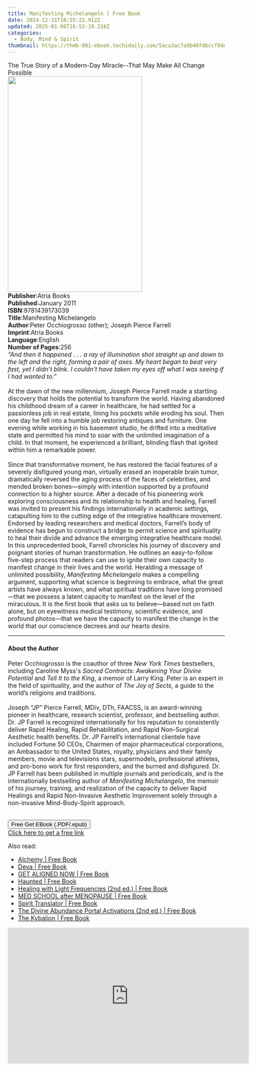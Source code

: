 ```yaml
---
title: Manifesting Michelangelo | Free Book
date: 2024-12-31T16:55:22.912Z
updated: 2025-01-06T16:53:19.216Z
categories:
  - Body, Mind & Spirit
thumbnail: https://thmb-001-ebook.techidaily.com/5aca3ac7a9b46fdbccf94d46d0d13668c44df23bbb436526c15885b103b629e4.jpg
---
```

<main id="book-container">
  <div class="flex flex-col">
    <div class="book-brief flex-1 py-6 px-4 sm:p-6 md:py-10 md:px-8">
      <!-- brief-->
      <div class="book-brief-main">
        The True Story of a Modern-Day Miracle--That May Make All Change
        Possible
      </div>
    </div>
    <div
      class="book-meta-info flex-1 grid gap-4 col-start-1 col-end-3 row-start-1 sm:mb-6 sm:grid-cols-4 lg:gap-6 lg:col-start-2 lg:row-end-6 lg:row-span-6 lg:mb-0"
    >
      <div
        class="book-meta-info-left place-content-center mt-4 p-4 text-sm leading-6 col-start-2 col-span-2 dark:text-slate-400"
      >
        <img
          class="w-full h-500 object-cover rounded-lg sm:h-255 sm:col-span-2 lg:col-span-full"
          src="https://img-001-ebook.techidaily.com/f509174961f5513d215b9460815c373f0de472e4e00f43ae6451b689869bbe51.jpg"
          alt=""
          width="312"
          height="500"
        />
      </div>
      <div
        class="book-meta-info-right mt-2 col-start-1 row-start-2 col-span-3 self-center"
      >
        <!-- meta data  -->
        <div class="flex flex-col px-4 md:px-8">
          <div class="flex-1">
            <strong>Publisher</strong>:<span class="px-2">Atria Books</span>
          </div>
          <div class="flex-1">
            <strong>Published</strong>:<span class="px-2">January 2011</span>
          </div>
          <div class="flex-1">
            <strong>ISBN</strong>:<span class="px-2">9781439173039</span>
          </div>
          <div class="flex-1">
            <strong>Title</strong>:<span class="px-2"
              >Manifesting Michelangelo</span
            >
          </div>
          <div class="flex-1">
            <strong>Author</strong>:<span class="px-2"
              >Peter Occhiogrosso (other); Joseph Pierce Farrell</span
            >
          </div>
          <div class="flex-1">
            <strong>Imprint</strong>:<span class="px-2">Atria Books</span>
          </div>
          <div class="flex-1">
            <strong>Language</strong>:<span class="px-2">English</span>
          </div>
          <div class="flex-1">
            <strong>Number of Pages</strong>:<span class="px-2">256</span>
          </div>
        </div>
      </div>
    </div>
    <div class="book-description flex-1 py-6 px-4 sm:p-6 md:py-10 md:px-8">
      <div class="book-description-main">
        <div accordion-content="" id="description">
          <i
            >“And then it happened . . . a ray of illumination shot straight up
            and down to the left and the right, forming a pair of axes. My heart
            began to beat very fast, yet I didn’t blink. I couldn’t have taken
            my eyes off what I was seeing if I had wanted to.”</i
          >
          <br /><br />At the dawn of the new millennium, Joseph Pierce Farrell
          made a startling discovery that holds the potential to transform the
          world. Having abandoned his childhood dream of a career in healthcare,
          he had settled for a passionless job in real estate, lining his
          pockets while eroding his soul. Then one day he fell into a humble job
          restoring antiques and furniture. One evening while working in his
          basement studio, he drifted into a meditative state and permitted his
          mind to soar with the unlimited imagination of a child. In that
          moment, he experienced a brilliant, blinding flash that ignited within
          him a remarkable power. <br /><br />Since that transformative moment,
          he has restored the facial features of a severely disfigured young
          man, virtually erased an inoperable brain tumor, dramatically reversed
          the aging process of the faces of celebrities, and mended broken
          bones—simply with intention supported by a profound connection to a
          higher source. After a decade of his pioneering work exploring
          consciousness and its relationship to health and healing, Farrell was
          invited to present his findings internationally in academic settings,
          catapulting him to the cutting edge of the integrative healthcare
          movement. Endorsed by leading researchers and medical doctors,
          Farrell’s body of evidence has begun to construct a bridge to permit
          science and spirituality to heal their divide and advance the emerging
          integrative healthcare model. In this unprecedented book, Farrell
          chronicles his journey of discovery and poignant stories of human
          transformation. He outlines an easy-to-follow five-step process that
          readers can use to ignite their own capacity to manifest change in
          their lives and the world. Heralding a message of unlimited
          possibility, <i>Manifesting Michelangelo </i>makes a compelling
          argument, supporting what science is beginning to embrace, what the
          great artists have always known, and what spiritual traditions have
          long promised—that we possess a latent capacity to manifest on the
          level of the miraculous. It is the first book that asks us to
          believe—based not on faith alone, but on eyewitness medical testimony,
          scientific evidence, and profound photos—that we have the capacity to
          manifest the change in the world that our conscience decrees and our
          hearts desire.
        </div>
        <div class="accordion-fader"></div>
      </div>
    </div>
    <div class="book-excerpts flex-1 py-6 px-4 sm:p-6 md:py-10 md:px-8">
      <!-- excerpts-->
      <div class="book-excerpts-main">
        <hr />
        <h4 class="placeholder placeholder-heading">
          <span>About the Author</span>
        </h4>
        <p>
          Peter Occhiogrosso is the coauthor of three
          <i>New York Times</i> bestsellers, including Caroline Myss's
          <i>Sacred Contracts: Awakening Your Divine Potential </i>and
          <i>Tell It to the King</i>, a memoir of Larry King. Peter is an expert
          in the field of spirituality, and the author of
          <i>The Joy of Sects</i>, a guide to the world’s religions and
          traditions.<br /><br />Joseph “JP” Pierce Farrell, MDiv, DTh, FAACSS,
          is an award-winning pioneer in healthcare, research scientist,
          professor, and bestselling author. Dr. JP Farrell is recognized
          internationally for his reputation to consistently deliver Rapid
          Healing, Rapid Rehabilitation, and Rapid Non-Surgical Aesthetic health
          benefits. Dr. JP Farrell’s international clientele have included
          Fortune 50 CEOs, Chairmen of major pharmaceutical corporations, an
          Ambassador to the United States, royalty, physicians and their family
          members, movie and televisions stars, supermodels, professional
          athletes, and pro-bono work for first responders, and the burned and
          disfigured. Dr. JP Farrell has been published in multiple journals and
          periodicals, and is the internationally bestselling author of
          <i>Manifesting Michelangelo</i>, the memoir of his journey, training,
          and realization of the capacity to deliver Rapid Healings and Rapid
          Non-Invasive Aesthetic Improvement solely through a non-invasive
          Mind-Body-Spirit approach.<br />
          <br />
        </p>
      </div>
    </div>
    <div
      class="book-about-author flex-1 py-6 px-4 sm:p-6 md:py-10 md:px-8"
    ></div>
    <div class="book-free-get flex-1 py-6 px-4 sm:p-6 md:py-10 md:px-8">
      <button
        id="btn-free-get"
        class="bg-blue-500 hover:bg-blue-700 text-white font-bold py-2 px-4 rounded"
      >
        Free Get EBook (.PDF/.epub)
      </button>
      <div id="countdown-display" class="px-2 text-lg mt-2"></div>
      <a
        id="free-link"
        class="hidden bg-blue-500 hover:bg-blue-700 text-white font-bold py-2 px-4 rounded"
        href="https://www.ebooks.com/en-us/book/542210/manifesting-michelangelo/peter-occhiogrosso/"
        target="_blank"
        >Click here to get a free link</a
      >
    </div>
    <script>
      let countdownTime = 0;
      let countdownInterval = null;
      document
        .getElementById('btn-free-get')
        .addEventListener('click', startCountdown);
      function startCountdown() {
        countdownTime = new Date().getTime() + 60000 * 3;
        countdownInterval = setInterval(updateCountdown, 1000);
        document.getElementById('btn-free-get').disabled = true;
        document
          .getElementById('btn-free-get')
          .classList.add('bg-gray-500', 'cursor-not-allowed');
      }
      function updateCountdown() {
        let currentTime = new Date().getTime();
        let timeLeft = countdownTime - currentTime;
        let secondsLeft = Math.floor(timeLeft / 1000);
        document.getElementById('countdown-display').innerHTML =
          `Remaining time: ${secondsLeft} seconds.`;
        if (secondsLeft <= 0) {
          clearInterval(countdownInterval);
          document.getElementById('btn-free-get').classList.add('hidden');
          document.getElementById('free-link').classList.remove('hidden');
          document.getElementById('countdown-display').innerHTML = '';
        }
      }
    </script>
  </div>
</main>

<ins class="adsbygoogle"
      style="display:block"
      data-ad-client="ca-pub-7571918770474297"
      data-ad-slot="8358498916"
      data-ad-format="auto"
      data-full-width-responsive="true"></ins>
    

<span class="atpl-alsoreadstyle">Also read:</span>
<div><ul>
<li><a href="https://novels-ebooks.techidaily.com/209883699-9781250212610-alchemy/"><u>Alchemy | Free Book</u></a></li>
<li><a href="https://novels-ebooks.techidaily.com/209883655-9781644110751-deva/"><u>Deva | Free Book</u></a></li>
<li><a href="https://novels-ebooks.techidaily.com/209885866-9780578599601-get-aligned-now/"><u>GET ALIGNED NOW | Free Book</u></a></li>
<li><a href="https://novels-ebooks.techidaily.com/209884163-9781578596843-haunted/"><u>Haunted | Free Book</u></a></li>
<li><a href="https://novels-ebooks.techidaily.com/209883652-9781644111109-healing-with-light-frequencies-2nd-ed/"><u>Healing with Light Frequencies (2nd ed.) | Free Book</u></a></li>
<li><a href="https://novels-ebooks.techidaily.com/209884365-9781734254204-med-school-after-menopause/"><u>MED SCHOOL after MENOPAUSE | Free Book</u></a></li>
<li><a href="https://novels-ebooks.techidaily.com/209883726-9781250246431-spirit-translator/"><u>Spirit Translator | Free Book</u></a></li>
<li><a href="https://novels-ebooks.techidaily.com/209886165-9780998975733-the-divine-abundance-portal-activations-2nd-ed/"><u>The Divine Abundance Portal Activations (2nd ed.) | Free Book</u></a></li>
<li><a href="https://novels-ebooks.techidaily.com/209883707-9781250619297-the-kybalion/"><u>The Kybalion | Free Book</u></a></li>
</ul></div>

<!-- affiliate ads begin -->
<iframe width="560" height="315" src="https://www.youtube.com/embed/PD0vq5qAYkw?si=5H3KWtCfUOYg1Nlv" title="YouTube video player" frameborder="0" allow="accelerometer; autoplay; clipboard-write; encrypted-media; gyroscope; picture-in-picture; web-share" referrerpolicy="strict-origin-when-cross-origin" allowfullscreen></iframe>
<!-- affiliate ads end -->

